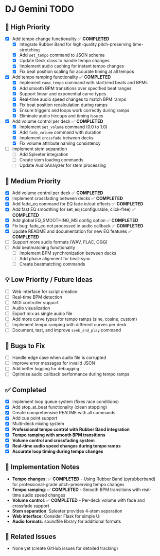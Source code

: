 # DJ Gemini TODO

## 🚀 High Priority
- [x] Add tempo change functionality ✅ **COMPLETED**
  - [x] Integrate Rubber Band for high-quality pitch-preserving time-stretching
  - [x] Add `set_tempo` command to JSON schema
  - [x] Update Deck class to handle tempo changes
  - [x] Implement audio caching for instant tempo changes
  - [x] Fix beat position scaling for accurate timing at all tempos
- [x] Add tempo ramping functionality ✅ **COMPLETED**
  - [x] Implement `ramp_tempo` command with start/end beats and BPMs
  - [x] Add smooth BPM transitions over specified beat ranges
  - [x] Support linear and exponential curve types
  - [x] Real-time audio speed changes to match BPM ramps
  - [x] Fix beat position recalculation during ramps
  - [x] Ensure triggers and loops work correctly during ramps
  - [x] Eliminate audio hiccups and timing issues
- [x] Add volume control per deck ✅ **COMPLETED**
  - [x] Implement `set_volume` command (0.0 to 1.0)
  - [x] Add `fade_volume` command with duration
  - [x] Implement `crossfade` between decks
  - [x] Fix volume attribute naming consistency
- [ ] Implement stem separation
  - [ ] Add Spleeter integration
  - [ ] Create stem loading commands
  - [ ] Update AudioAnalyzer for stem processing

## 🔧 Medium Priority
- [x] Add volume control per deck ✅ **COMPLETED**
- [x] Implement crossfading between decks ✅ **COMPLETED**
- [x] Add fade_eq command for EQ fade in/out effects ✅ **COMPLETED**
- [x] Add fast EQ smoothing for set_eq (configurable, click-free) ✅ **COMPLETED**
- [x] Add global EQ_SMOOTHING_MS config option ✅ **COMPLETED**
- [x] Fix bug: fade_eq not processed in audio callback ✅ **COMPLETED**
- [x] Update README and documentation for new EQ features ✅ **COMPLETED**
- [ ] Support more audio formats (WAV, FLAC, OGG)
- [ ] Add beatmatching functionality
  - [ ] Implement BPM synchronization between decks
  - [ ] Add phase alignment for beat-sync
  - [ ] Create beatmatching commands

## 💡 Low Priority / Future Ideas
- [ ] Web interface for script creation
- [ ] Real-time BPM detection
- [ ] MIDI controller support
- [ ] Audio visualization
- [ ] Export mix as single audio file
- [ ] Add more curve types for tempo ramps (sine, cosine, custom)
- [ ] Implement tempo ramping with different curves per deck
- [ ] Document, test, and improve `seek_and_play` command

## 🐛 Bugs to Fix
- [ ] Handle edge case when audio file is corrupted
- [ ] Improve error messages for invalid JSON
- [ ] Add better logging for debugging
- [ ] Optimize audio callback performance during tempo ramps

## ✅ Completed
- [x] Implement loop queue system (fixes race conditions)
- [x] Add stop_at_beat functionality (clean stopping)
- [x] Create comprehensive README with all commands
- [x] Add cue point support
- [x] Multi-deck mixing system
- [x] **Professional tempo control with Rubber Band integration**
- [x] **Tempo ramping with smooth BPM transitions**
- [x] **Volume control and crossfading system**
- [x] **Real-time audio speed changes during tempo ramps**
- [x] **Accurate loop timing during tempo changes**

## 📝 Implementation Notes
- **Tempo changes**: ✅ **COMPLETED** - Using Rubber Band (pyrubberband) for professional-grade pitch-preserving tempo changes
- **Tempo ramping**: ✅ **COMPLETED** - Smooth BPM transitions with real-time audio speed changes
- **Volume control**: ✅ **COMPLETED** - Per-deck volume with fade and crossfade support
- **Stem separation**: Spleeter provides 4-stem separation
- **Web interface**: Consider Flask for simple UI
- **Audio formats**: soundfile library for additional formats

## 🔗 Related Issues
- None yet (create GitHub issues for detailed tracking) 